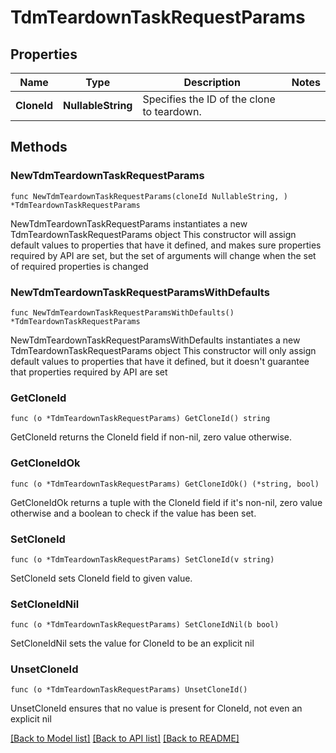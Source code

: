 # TdmTeardownTaskRequestParams

## Properties

Name | Type | Description | Notes
------------ | ------------- | ------------- | -------------
**CloneId** | **NullableString** | Specifies the ID of the clone to teardown. | 

## Methods

### NewTdmTeardownTaskRequestParams

`func NewTdmTeardownTaskRequestParams(cloneId NullableString, ) *TdmTeardownTaskRequestParams`

NewTdmTeardownTaskRequestParams instantiates a new TdmTeardownTaskRequestParams object
This constructor will assign default values to properties that have it defined,
and makes sure properties required by API are set, but the set of arguments
will change when the set of required properties is changed

### NewTdmTeardownTaskRequestParamsWithDefaults

`func NewTdmTeardownTaskRequestParamsWithDefaults() *TdmTeardownTaskRequestParams`

NewTdmTeardownTaskRequestParamsWithDefaults instantiates a new TdmTeardownTaskRequestParams object
This constructor will only assign default values to properties that have it defined,
but it doesn't guarantee that properties required by API are set

### GetCloneId

`func (o *TdmTeardownTaskRequestParams) GetCloneId() string`

GetCloneId returns the CloneId field if non-nil, zero value otherwise.

### GetCloneIdOk

`func (o *TdmTeardownTaskRequestParams) GetCloneIdOk() (*string, bool)`

GetCloneIdOk returns a tuple with the CloneId field if it's non-nil, zero value otherwise
and a boolean to check if the value has been set.

### SetCloneId

`func (o *TdmTeardownTaskRequestParams) SetCloneId(v string)`

SetCloneId sets CloneId field to given value.


### SetCloneIdNil

`func (o *TdmTeardownTaskRequestParams) SetCloneIdNil(b bool)`

 SetCloneIdNil sets the value for CloneId to be an explicit nil

### UnsetCloneId
`func (o *TdmTeardownTaskRequestParams) UnsetCloneId()`

UnsetCloneId ensures that no value is present for CloneId, not even an explicit nil

[[Back to Model list]](../README.md#documentation-for-models) [[Back to API list]](../README.md#documentation-for-api-endpoints) [[Back to README]](../README.md)


